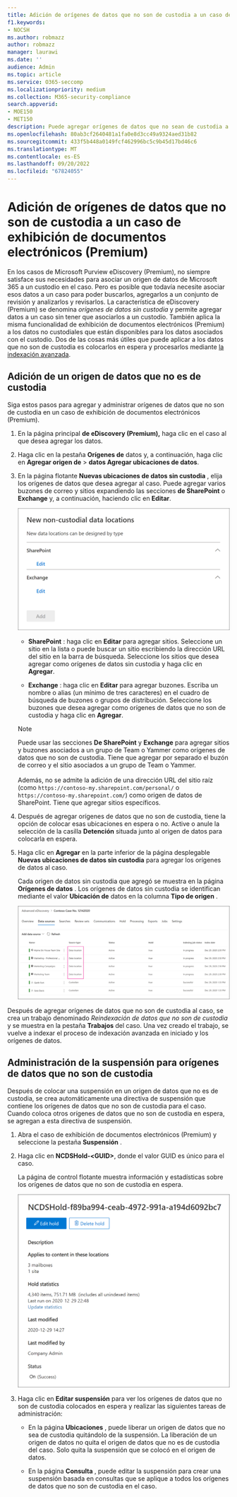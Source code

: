 ```yaml
---
title: Adición de orígenes de datos que no son de custodia a un caso de exhibición de documentos electrónicos (Premium)
f1.keywords:
- NOCSH
ms.author: robmazz
author: robmazz
manager: laurawi
ms.date: ''
audience: Admin
ms.topic: article
ms.service: O365-seccomp
ms.localizationpriority: medium
ms.collection: M365-security-compliance
search.appverid:
- MOE150
- MET150
description: Puede agregar orígenes de datos que no sean de custodia a un caso de exhibición de documentos electrónicos (Premium) y colocar una suspensión en el origen de datos. Los orígenes de datos sin custodia se vuelven a indexar, por lo que cualquier contenido marcado como parcialmente indexado se vuelve a procesar para que se pueda buscar de forma completa y rápida.
ms.openlocfilehash: 80ab3cf2640481a1fa0e8d3cc49a9324aed31b82
ms.sourcegitcommit: 433f5b448a0149fcf462996bc5c9b45d17bd46c6
ms.translationtype: MT
ms.contentlocale: es-ES
ms.lasthandoff: 09/20/2022
ms.locfileid: "67824055"
---
```

# <a name="add-non-custodial-data-sources-to-an-ediscovery-premium-case"></a>Adición de orígenes de datos que no son de custodia a un caso de exhibición de documentos electrónicos (Premium)

En los casos de Microsoft Purview eDiscovery (Premium), no siempre satisface sus necesidades para asociar un origen de datos de Microsoft 365 a un custodio en el caso. Pero es posible que todavía necesite asociar esos datos a un caso para poder buscarlos, agregarlos a un conjunto de revisión y analizarlos y revisarlos. La característica de eDiscovery (Premium) se denomina *orígenes de datos sin custodia* y permite agregar datos a un caso sin tener que asociarlos a un custodio. También aplica la misma funcionalidad de exhibición de documentos electrónicos (Premium) a los datos no custodiales que están disponibles para los datos asociados con el custodio. Dos de las cosas más útiles que puede aplicar a los datos que no son de custodia es colocarlos en espera y procesarlos mediante [la indexación avanzada](indexing-custodian-data.md).

## <a name="add-a-non-custodial-data-source"></a>Adición de un origen de datos que no es de custodia

Siga estos pasos para agregar y administrar orígenes de datos que no son de custodia en un caso de exhibición de documentos electrónicos (Premium).

1. En la página principal **de eDiscovery (Premium),** haga clic en el caso al que desea agregar los datos.

2. Haga clic en la pestaña **Orígenes de** datos y, a continuación, haga clic en **Agregar origen de** > **datos Agregar ubicaciones de datos**.

3. En la página flotante **Nuevas ubicaciones de datos sin custodia** , elija los orígenes de datos que desea agregar al caso. Puede agregar varios buzones de correo y sitios expandiendo las secciones **de SharePoint** o **Exchange** y, a continuación, haciendo clic en **Editar**.

   ![Agregue sitios de SharePoint y buzones de Exchange como orígenes de datos que no sean de custodia.](../media/NonCustodialDataSources1.png)

   - **SharePoint** : haga clic en **Editar** para agregar sitios. Seleccione un sitio en la lista o puede buscar un sitio escribiendo la dirección URL del sitio en la barra de búsqueda. Seleccione los sitios que desea agregar como orígenes de datos sin custodia y haga clic en **Agregar**.

   - **Exchange** : haga clic en **Editar** para agregar buzones. Escriba un nombre o alias (un mínimo de tres caracteres) en el cuadro de búsqueda de buzones o grupos de distribución. Seleccione los buzones que desea agregar como orígenes de datos que no son de custodia y haga clic en **Agregar**.

   > [!NOTE]
   > Puede usar las secciones **De SharePoint** y **Exchange** para agregar sitios y buzones asociados a un grupo de Team o Yammer como orígenes de datos que no son de custodia. Tiene que agregar por separado el buzón de correo y el sitio asociados a un grupo de Team o Yammer.<br/><br/> Además, no se admite la adición de una dirección URL del sitio raíz (como `https://contoso-my.sharepoint.com/personal/` o  `https://contoso-my.sharepoint.com/`) como origen de datos de SharePoint. Tiene que agregar sitios específicos.

4. Después de agregar orígenes de datos que no son de custodia, tiene la opción de colocar esas ubicaciones en espera o no. Active o anule la selección de la casilla **Detención** situada junto al origen de datos para colocarla en espera.

5. Haga clic en **Agregar** en la parte inferior de la página desplegable **Nuevas ubicaciones de datos sin custodia** para agregar los orígenes de datos al caso.

   Cada origen de datos sin custodia que agregó se muestra en la página **Orígenes de datos** . Los orígenes de datos sin custodia se identifican mediante el valor **Ubicación de** datos en la columna **Tipo de origen** .

   ![Orígenes de datos sin custodia en la pestaña Orígenes de datos.](../media/NonCustodialDataSources2.png)

Después de agregar orígenes de datos que no son de custodia al caso, se crea un trabajo denominado *Reindexación de datos que no son de custodia* y se muestra en la pestaña **Trabajos** del caso. Una vez creado el trabajo, se vuelve a indexar el proceso de indexación avanzada en iniciado y los orígenes de datos.

## <a name="manage-the-hold-for-non-custodial-data-sources"></a>Administración de la suspensión para orígenes de datos que no son de custodia

Después de colocar una suspensión en un origen de datos que no es de custodia, se crea automáticamente una directiva de suspensión que contiene los orígenes de datos que no son de custodia para el caso. Cuando coloca otros orígenes de datos que no son de custodia en espera, se agregan a esta directiva de suspensión.

1. Abra el caso de exhibición de documentos electrónicos (Premium) y seleccione la pestaña **Suspensión** .

2. Haga clic en **NCDSHold-\<GUID\>**, donde el valor GUID es único para el caso.

   La página de control flotante muestra información y estadísticas sobre los orígenes de datos que no son de custodia en espera.

   ![La página de control flotante de los orígenes de datos que no son de custodia muestra estadísticas.](../media/NonCustodialDataSourcesHoldFlyout.png)

3. Haga clic en **Editar suspensión** para ver los orígenes de datos que no son de custodia colocados en espera y realizar las siguientes tareas de administración:

   - En la página **Ubicaciones** , puede liberar un origen de datos que no sea de custodia quitándolo de la suspensión. La liberación de un origen de datos no quita el origen de datos que no es de custodia del caso. Solo quita la suspensión que se colocó en el origen de datos.

   - En la página **Consulta** , puede editar la suspensión para crear una suspensión basada en consultas que se aplique a todos los orígenes de datos que no son de custodia en el caso.
